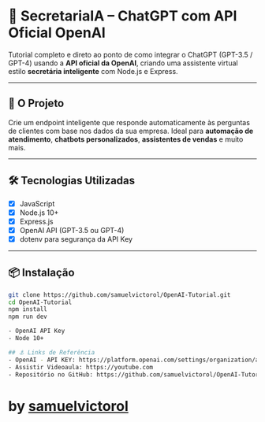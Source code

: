 # 🤖 SecretariaIA – ChatGPT com API Oficial OpenAI

Tutorial completo e direto ao ponto de como integrar o ChatGPT (GPT-3.5 / GPT-4) usando a **API oficial da OpenAI**, criando uma assistente virtual estilo **secretária inteligente** com Node.js e Express.

---

## 🚀 O Projeto

Crie um endpoint inteligente que responde automaticamente às perguntas de clientes com base nos dados da sua empresa. Ideal para **automação de atendimento**, **chatbots personalizados**, **assistentes de vendas** e muito mais.

---

## 🛠️ Tecnologias Utilizadas

- [x] JavaScript
- [x] Node.js 10+
- [x] Express.js
- [x] OpenAI API (GPT-3.5 ou GPT-4)
- [x] dotenv para segurança da API Key

---

## 📦 Instalação

```bash
git clone https://github.com/samuelvictorol/OpenAI-Tutorial.git
cd OpenAI-Tutorial
npm install
npm run dev

- OpenAI API Key
- Node 10+

## ⚓ Links de Referência
- OpenAI - API KEY: https://platform.openai.com/settings/organization/api-keys
- Assistir Videoaula: https://youtube.com
- Repositório no GitHub: https://github.com/samuelvictorol/OpenAI-Tutorial
````

# by [samuelvictorol](https://samuelvictorol.github.io/portfolio)